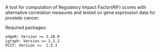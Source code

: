 A tool for computation of Regulatory Impact Factor(RIF) scores with alternative correlation measures  and tested on gene expression data for prostate cancer.


Required packages:

	edgeR: Version >= 3.20.9
	igraph: Version >= 1.2.2
	PCIT: Version >=  1.5.3
